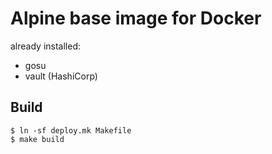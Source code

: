 # Alpine base image for Docker

already installed:

- gosu
- vault (HashiCorp)

## Build

```
$ ln -sf deploy.mk Makefile
$ make build
```
